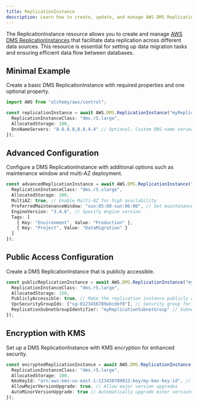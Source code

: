 ```yaml
---
title: ReplicationInstance
description: Learn how to create, update, and manage AWS DMS ReplicationInstances using Alchemy Cloud Control.
---
```


The ReplicationInstance resource allows you to create and manage [AWS DMS ReplicationInstances](https://docs.aws.amazon.com/dms/latest/userguide/) that facilitate data replication across different data sources. This resource is essential for setting up data migration tasks and ensuring efficient data flow between databases.

## Minimal Example

Create a basic DMS ReplicationInstance with required properties and one optional property.

```ts
import AWS from "alchemy/aws/control";

const replicationInstance = await AWS.DMS.ReplicationInstance("myReplicationInstance", {
  ReplicationInstanceClass: "dms.r5.large",
  AllocatedStorage: 100,
  DnsNameServers: "8.8.8.8,8.8.4.4" // Optional: Custom DNS name servers
});
```

## Advanced Configuration

Configure a DMS ReplicationInstance with additional options such as maintenance window and multi-AZ deployment.

```ts
const advancedReplicationInstance = await AWS.DMS.ReplicationInstance("myAdvancedReplicationInstance", {
  ReplicationInstanceClass: "dms.r5.xlarge",
  AllocatedStorage: 200,
  MultiAZ: true, // Enable Multi-AZ for high availability
  PreferredMaintenanceWindow: "sun:05:00-sun:06:00", // Set maintenance window
  EngineVersion: "3.4.6", // Specify engine version
  Tags: [
    { Key: "Environment", Value: "Production" },
    { Key: "Project", Value: "DataMigration" }
  ]
});
```

## Public Access Configuration

Create a DMS ReplicationInstance that is publicly accessible.

```ts
const publicReplicationInstance = await AWS.DMS.ReplicationInstance("myPublicReplicationInstance", {
  ReplicationInstanceClass: "dms.r5.large",
  AllocatedStorage: 150,
  PubliclyAccessible: true, // Make the replication instance publicly accessible
  VpcSecurityGroupIds: ["sg-0123456789abcdef0"], // Security group for access control
  ReplicationSubnetGroupIdentifier: "myReplicationSubnetGroup" // Subnet group for VPC
});
```

## Encryption with KMS

Set up a DMS ReplicationInstance with KMS encryption for enhanced security.

```ts
const encryptedReplicationInstance = await AWS.DMS.ReplicationInstance("myEncryptedReplicationInstance", {
  ReplicationInstanceClass: "dms.r5.large",
  AllocatedStorage: 100,
  KmsKeyId: "arn:aws:kms:us-east-1:123456789012:key/my-kms-key-id", // KMS key for encryption
  AllowMajorVersionUpgrade: true, // Allow major version upgrades
  AutoMinorVersionUpgrade: true // Automatically upgrade minor versions
});
```